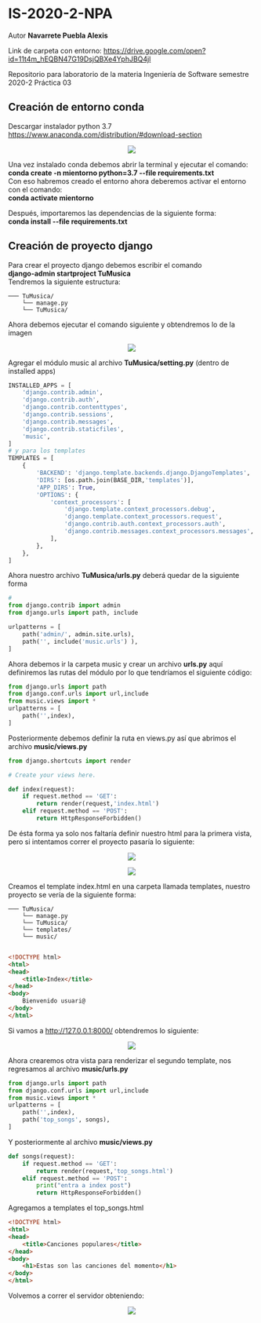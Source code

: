 # IS-2020-2-NPA

Autor **Navarrete Puebla Alexis**

Link de carpeta con entorno:
https://drive.google.com/open?id=11t4m_hEQBN47G19DsjQBXe4YphJBQ4jl

Repositorio para laboratorio de la materia Ingeniería de Software semestre 2020-2
Práctica 03

## Creación de entorno conda 
Descargar instalador python 3.7  https://www.anaconda.com/distribution/#download-section    

<p align="center"> 
<img src="img/instalador.png">
</p>   
 
Una vez instalado conda debemos abrir la terminal y ejecutar el comando:    
**conda create -n mientorno python=3.7 --file requirements.txt**    
Con eso habremos creado el entorno ahora deberemos activar el entorno con el comando:    
**conda activate mientorno**    


Después, importaremos las dependencias de la siguiente forma:    
**conda install --file requirements.txt**  

## Creación de proyecto django  
Para crear el proyecto django debemos escribir el comando    
**django-admin startproject TuMusica**  
Tendremos la siguiente estructura:  
```
─── TuMusica/  
	└── manage.py   
	└── TuMusica/  
``` 
Ahora debemos ejecutar el comando siguiente y obtendremos lo de la imagen  

<p align="center"> 
<img src="img/musica.png">
</p>   

Agregar el módulo music al archivo **TuMusica/setting.py** (dentro de installed apps)  

```python
INSTALLED_APPS = [
    'django.contrib.admin',
    'django.contrib.auth',
    'django.contrib.contenttypes',
    'django.contrib.sessions',
    'django.contrib.messages',
    'django.contrib.staticfiles',
    'music',
]
# y para los templates
TEMPLATES = [
    {
        'BACKEND': 'django.template.backends.django.DjangoTemplates',
        'DIRS': [os.path.join(BASE_DIR,'templates')],
        'APP_DIRS': True,
        'OPTIONS': {
            'context_processors': [
                'django.template.context_processors.debug',
                'django.template.context_processors.request',
                'django.contrib.auth.context_processors.auth',
                'django.contrib.messages.context_processors.messages',
            ],
        },
    },
]
```

Ahora nuestro archivo **TuMusica/urls.py**  deberá quedar de la siguiente forma  

```python
#
from django.contrib import admin
from django.urls import path, include

urlpatterns = [
    path('admin/', admin.site.urls),
    path('', include('music.urls') ),
]
```

Ahora debemos ir la carpeta music y crear un archivo **urls.py** aquí definiremos las rutas del módulo  por lo que tendríamos el siguiente código:  

```python
from django.urls import path
from django.conf.urls import url,include
from music.views import *
urlpatterns = [
    path('',index),
]
```  
Posteriormente debemos definir la ruta en views.py así que abrimos el archivo **music/views.py**  

```python
from django.shortcuts import render

# Create your views here.

def index(request):
    if request.method == 'GET':
        return render(request,'index.html')
    elif request.method == 'POST':
        return HttpResponseForbidden()
```  
De ésta forma ya solo nos faltaría definir nuestro html para la primera vista, pero si intentamos correr el proyecto pasaría lo siguiente:

<p align="center"> 
<img src="img/start.png">
</p>  

<p align="center"> 
<img src="img/error.png">
</p>  

Creamos el template index.html en una carpeta llamada templates, nuestro proyecto se vería de la siguiente forma:

```
─── TuMusica/  
	└── manage.py   
	└── TuMusica/
	└── templates/
	└── music/
	
``` 


```html
<!DOCTYPE html>
<html>
<head>
	<title>Index</title>
</head>
<body>
	Bienvenido usuari@
</body>
</html>
```    
Si vamos a http://127.0.0.1:8000/ obtendremos lo siguiente: 

<p align="center"> 
<img src="img/index.png">
</p>  

Ahora crearemos otra vista para renderizar el segundo template, nos regresamos al archivo **music/urls.py**  

```python
from django.urls import path
from django.conf.urls import url,include
from music.views import *
urlpatterns = [
    path('',index),
    path('top_songs', songs),
]
```    

Y posteriormente al archivo **music/views.py**

```python
def songs(request):
    if request.method == 'GET':
       	return render(request,'top_songs.html')
    elif request.method == 'POST':
        print("entra a index post")
        return HttpResponseForbidden()
```

Agregamos a templates el top_songs.html  

```html
<!DOCTYPE html>
<html>
<head>
	<title>Canciones populares</title>
</head>
<body>
	<h1>Estas son las canciones del momento</h1>
</body>
</html>
```  
Volvemos a correr el servidor obteniendo:   
<p align="center"> 
<img src="img/fin.png">
</p> 
